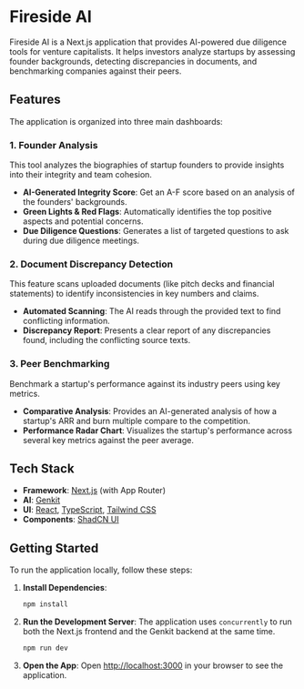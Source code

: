 # Fireside AI

Fireside AI is a Next.js application that provides AI-powered due diligence tools for venture capitalists. It helps investors analyze startups by assessing founder backgrounds, detecting discrepancies in documents, and benchmarking companies against their peers.

## Features

The application is organized into three main dashboards:

### 1. Founder Analysis

This tool analyzes the biographies of startup founders to provide insights into their integrity and team cohesion.

-   **AI-Generated Integrity Score**: Get an A-F score based on an analysis of the founders' backgrounds.
-   **Green Lights & Red Flags**: Automatically identifies the top positive aspects and potential concerns.
-   **Due Diligence Questions**: Generates a list of targeted questions to ask during due diligence meetings.

### 2. Document Discrepancy Detection

This feature scans uploaded documents (like pitch decks and financial statements) to identify inconsistencies in key numbers and claims.

-   **Automated Scanning**: The AI reads through the provided text to find conflicting information.
-   **Discrepancy Report**: Presents a clear report of any discrepancies found, including the conflicting source texts.

### 3. Peer Benchmarking

Benchmark a startup's performance against its industry peers using key metrics.

-   **Comparative Analysis**: Provides an AI-generated analysis of how a startup's ARR and burn multiple compare to the competition.
-   **Performance Radar Chart**: Visualizes the startup's performance across several key metrics against the peer average.

## Tech Stack

-   **Framework**: [Next.js](https://nextjs.org/) (with App Router)
-   **AI**: [Genkit](https://firebase.google.com/docs/genkit)
-   **UI**: [React](https://react.dev/), [TypeScript](https://www.typescriptlang.org/), [Tailwind CSS](https://tailwindcss.com/)
-   **Components**: [ShadCN UI](https://ui.shadcn.com/)

## Getting Started

To run the application locally, follow these steps:

1.  **Install Dependencies**:
    ```bash
    npm install
    ```

2.  **Run the Development Server**:
    The application uses `concurrently` to run both the Next.js frontend and the Genkit backend at the same time.

    ```bash
    npm run dev
    ```

3.  **Open the App**:
    Open [http://localhost:3000](http://localhost:3000) in your browser to see the application.
